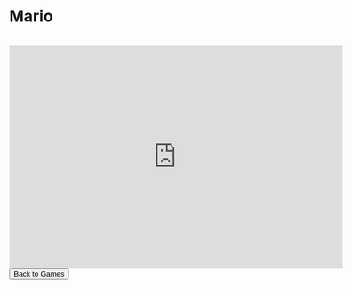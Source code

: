 <html>
<h1>Mario</h1>
<br>
<iframe src="http://www.mix.bid/a/mario/" style="border:0px #ffffff none;" name="myiFrame" scrolling="no" frameborder="1" marginheight="0px" marginwidth="0px" height="400px" width="600px" allowfullscreen></iframe>
<br>
<button onclick="window.location.href = 'games';">Back to Games</button>
